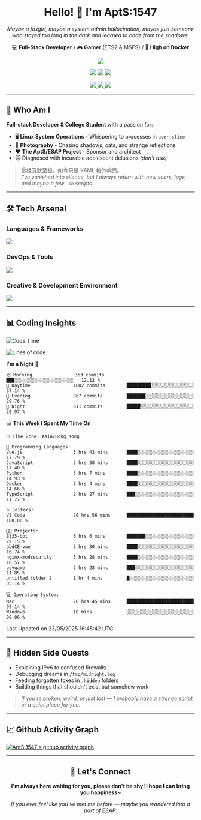 <div align="center">
  <h1>Hello! 👋 I'm AptS:1547</h1>
  <p><em>Maybe a foxgirl, maybe a system admin hallucination, maybe just someone who stayed too long in the dark and learned to code from the shadows.</em></p>
  
  <p>
    💻 <strong>Full-Stack Developer</strong> / 🎮 <strong>Gamer</strong> (ETS2 & MSFS) / 🐋 <strong>High on Docker</strong>
  </p>
</div>

<div align="center">
  <p>
    <a href="https://github.com/AptS-1547">
      <img src="https://github-readme-stats.vercel.app/api?username=AptS-1547&show_icons=true&theme=transparent" />
    </a>
  </p>

  <p>
    <img src="https://komarev.com/ghpvc/?username=AptS-1547&color=blue&style=flat-square" />
    <img src="https://img.shields.io/github/followers/AptS-1547?style=flat-square" />
    <img src="https://img.shields.io/github/stars/AptS-1547?style=flat-square" />
  </p>

  <p>
    <a href="https://www.esaps.net/">
      <img src="https://img.shields.io/badge/website-4493f8?style=for-the-badge&logo=About.me&logoColor=white" />
    </a>
    <a href="https://wwwesaps.net/feed/">
      <img src="https://img.shields.io/badge/RSS-4493f8?style=for-the-badge&logo=rss&logoColor=white" />
    </a>
    <a href="mailto:apts-1547@esaps.net">
      <img src="https://img.shields.io/badge/Email-4493f8?style=for-the-badge&logo=gmail&logoColor=white" />
    </a>
  </p>
</div>

---

## 🦊 Who Am I

**Full-stack Developer & College Student** with a passion for:
- 🖥️ **Linux System Operations** - Whispering to processes in `user.slice`
- 📸 **Photography** - Chasing shadows, cats, and strange reflections  
- ❤️ **The AptS/ESAP Project** - Sponsor and architect
- 🐱 Diagnosed with incurable adolescent delusions *(don't ask)*

> 曾经沉默至极，如今只是 YAML 格外响亮。  
> *I've vanished into silence, but I always return with new scars, logs, and maybe a few `.sh` scripts.*

---

## 🛠️ Tech Arsenal

### **Languages & Frameworks**
<a href="https://skillicons.dev">
  <img src="https://skillicons.dev/icons?i=py,javascript,typescript,vue,nodejs,php,html,css,java,kotlin,go,cpp,rust,bash,tailwind" />
</a>

### **DevOps & Tools**
<a href="https://skillicons.dev">
  <img src="https://skillicons.dev/icons?i=docker,git,github,githubactions,jenkins,nginx,cloudflare,workers,grafana,prometheus,postgres,mysql,mongodb,redis" />
</a>

### **Creative & Development Environment**
<a href="https://skillicons.dev">
  <img src="https://skillicons.dev/icons?i=vscode,visualstudio,idea,androidstudio,blender,ps,pr,ae,au" />
</a>

---

## 📊 Coding Insights

<!--START_SECTION:waka-->
![Code Time](http://img.shields.io/badge/Code%20Time-517%20hrs%2054%20mins-blue)

![Lines of code](https://img.shields.io/badge/From%20Hello%20World%20I%27ve%20Written-625.4%20thousand%20lines%20of%20code-blue)

**I'm a Night 🦉** 

```text
🌞 Morning                353 commits         ███░░░░░░░░░░░░░░░░░░░░░░   12.12 % 
🌆 Daytime                1082 commits        █████████░░░░░░░░░░░░░░░░   37.14 % 
🌃 Evening                867 commits         ███████░░░░░░░░░░░░░░░░░░   29.76 % 
🌙 Night                  611 commits         █████░░░░░░░░░░░░░░░░░░░░   20.97 % 
```

📊 **This Week I Spent My Time On** 

```text
🕑︎ Time Zone: Asia/Hong_Kong

💬 Programming Languages: 
Vue.js                   3 hrs 43 mins       ████░░░░░░░░░░░░░░░░░░░░░   17.79 % 
JavaScript               3 hrs 38 mins       ████░░░░░░░░░░░░░░░░░░░░░   17.40 % 
Python                   3 hrs 7 mins        ████░░░░░░░░░░░░░░░░░░░░░   14.93 % 
Docker                   3 hrs 4 mins        ████░░░░░░░░░░░░░░░░░░░░░   14.66 % 
TypeScript               2 hrs 27 mins       ███░░░░░░░░░░░░░░░░░░░░░░   11.77 % 

🔥 Editors: 
VS Code                  20 hrs 56 mins      █████████████████████████   100.00 % 

🐱‍💻 Projects: 
Bj35-bot                 6 hrs 6 mins        ███████░░░░░░░░░░░░░░░░░░   29.15 % 
abdCE-vue                3 hrs 30 mins       ████░░░░░░░░░░░░░░░░░░░░░   16.74 % 
nginx-modsecurity        3 hrs 28 mins       ████░░░░░░░░░░░░░░░░░░░░░   16.57 % 
psygame                  2 hrs 28 mins       ███░░░░░░░░░░░░░░░░░░░░░░   11.85 % 
untitled folder 2        1 hr 4 mins         █░░░░░░░░░░░░░░░░░░░░░░░░   05.14 % 

💻 Operating System: 
Mac                      20 hrs 45 mins      █████████████████████████   99.14 % 
Windows                  10 mins             ░░░░░░░░░░░░░░░░░░░░░░░░░   00.86 % 
```

Last Updated on 23/05/2025 16:45:42 UTC
<!--END_SECTION:waka-->

---

## 🌙 Hidden Side Quests

- Explaining IPv6 to confused firewalls
- Debugging dreams in `/tmp/midnight.log`  
- Feeding forgotten foxes in `.hidden` folders
- Building things that shouldn't exist but somehow work

> *If you're broken, weird, or just lost — I probably have a strange script or a quiet place for you.*

---

## 📈 Github Activity Graph

[![AptS:1547's github activity graph](https://github-readme-activity-graph.vercel.app/graph?username=AptS-1547&theme=react-dark)](https://github.com/AptS-1547)

---

<div align="center">
  <h2>🤝 Let's Connect</h2>
  <p><strong>I'm always here waiting for you, please don't be shy! I hope I can bring you happiness~</strong></p>
  
  <em>If you ever feel like you've met me before — maybe you wandered into a part of ESAP.</em>
</div>
